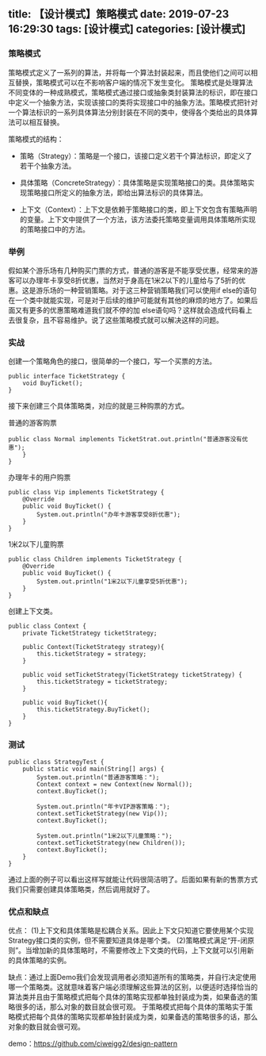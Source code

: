 title: 【设计模式】策略模式
date: 2019-07-23 16:29:30
tags: [设计模式]
categories: [设计模式]
---
###  策略模式
策略模式定义了一系列的算法，并将每一个算法封装起来，而且使他们之间可以相互替换，策略模式可以在不影响客户端的情况下发生变化。
策略模式是处理算法不同变体的一种成熟模式，策略模式通过接口或抽象类封装算法的标识，即在接口中定义一个抽象方法，实现该接口的类将实现接口中的抽象方法。策略模式把针对一个算法标识的一系列具体算法分别封装在不同的类中，使得各个类给出的具体算法可以相互替换。

<!--more-->

策略模式的结构：

* 策略（Strategy）：策略是一个接口，该接口定义若干个算法标识，即定义了若干个抽象方法。

* 具体策略（ConcreteStrategy）：具体策略是实现策略接口的类。具体策略实现策略接口所定义的抽象方法，即给出算法标识的具体算法。

* 上下文（Context）：上下文是依赖于策略接口的类，即上下文包含有策略声明的变量。上下文中提供了一个方法，该方法委托策略变量调用具体策略所实现的策略接口中的方法。

### 举例
假如某个游乐场有几种购买门票的方式，普通的游客是不能享受优惠，经常来的游客可以办理年卡享受8折优惠，当然对于身高在1米2以下的儿童给与了5折的优惠。这是游乐场的一种营销策略。对于这三种营销策略我们可以使用if else的语句在一个类中就能实现，可是对于后续的维护可能就有其他的麻烦的地方了。如果后面又有更多的优惠策略难道我们就不停的加 else语句吗？这样就会造成代码看上去很复杂，且不容易维护。说了这些策略模式就可以解决这样的问题。

### 实战
创建一个策略角色的接口，很简单的一个接口，写一个买票的方法。
```
public interface TicketStrategy {
    void BuyTicket();
}
```

接下来创建三个具体策略类，对应的就是三种购票的方式。

普通的游客购票
```
public class Normal implements TicketStrat.out.println("普通游客没有优惠");
    }
}
```

办理年卡的用户购票
```
public class Vip implements TicketStrategy {
    @Override
    public void BuyTicket() {
        System.out.println("办年卡游客享受8折优惠");
    }
}
```

1米2以下儿童购票
```
public class Children implements TicketStrategy {
    @Override
    public void BuyTicket() {
        System.out.println("1米2以下儿童享受5折优惠");
    }
}
```

创建上下文类。
```
public class Context {
    private TicketStrategy ticketStrategy;

    public Context(TicketStrategy strategy){
        this.ticketStrategy = strategy;
    }

    public void setTicketStrategy(TicketStrategy ticketStrategy) {
        this.ticketStrategy = ticketStrategy;
    }

    public void BuyTicket(){
        this.ticketStrategy.BuyTicket();
    }
}
```

### 测试
```
public class StrategyTest {
    public static void main(String[] args) {
        System.out.println("普通游客策略：");
        Context context = new Context(new Normal());
        context.BuyTicket();

        System.out.println("年卡VIP游客策略：");
        context.setTicketStrategy(new Vip());
        context.BuyTicket();

        System.out.println("1米2以下儿童策略：");
        context.setTicketStrategy(new Children());
        context.BuyTicket();
    }
}
```
通过上面的例子可以看出这样写就能让代码很简洁明了。后面如果有新的售票方式我们只需要创建具体策略类，然后调用就好了。

### 优点和缺点
优点：
(1)上下文和具体策略是松耦合关系。因此上下文只知道它要使用某个实现Strategy接口类的实例，但不需要知道具体是哪个类。
(2)策略模式满足“开-闭原则”。当增加新的具体策略时，不需要修改上下文类的代码，上下文就可以引用新的具体策略的实例。

缺点：通过上面Demo我们会发现调用者必须知道所有的策略类，并自行决定使用哪一个策略类。这就意味着客户端必须理解这些算法的区别，以便适时选择恰当的算法类并且由于策略模式把每个具体的策略实现都单独封装成为类，如果备选的策略很多的话，那么对象的数目就会很可观。
于策略模式把每个具体的策略实于策略模式把每个具体的策略实现都单独封装成为类，如果备选的策略很多的话，那么对象的数目就会很可观。

demo：https://github.com/ciweigg2/design-pattern